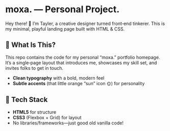 # moxa. — Personal Project.

Hey there! 👋 I’m Tayler, a creative designer turned front‑end tinkerer. This is my minimal, playful landing page built with HTML & CSS.




## 🎯 What Is This?

This repo contains the code for my personal “moxa.” portfolio homepage. It’s a single‑page layout that introduces me, showcases my skill set, and invites folks to get in touch.

- **Clean typography** with a bold, modern feel  
- **Subtle accents** (that little orange “sun” icon 🌞) for personality    



## 🔨 Tech Stack

- **HTML5** for structure  
- **CSS3** (Flexbox + Grid) for layout  
- No libraries/frameworks—just good old vanilla code!





